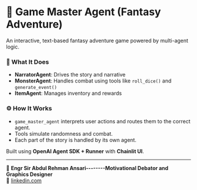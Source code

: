 # 🧙 Game Master Agent (Fantasy Adventure)

An interactive, text-based fantasy adventure game powered by multi-agent logic.

### 🧠 What It Does

- **NarratorAgent**: Drives the story and narrative
- **MonsterAgent**: Handles combat using tools like `roll_dice()` and `generate_event()`
- **ItemAgent**: Manages inventory and rewards

### ⚙️ How It Works

- `game_master_agent` interprets user actions and routes them to the correct agent.
- Tools simulate randomness and combat.
- Each part of the story is handled by its own agent.

Built using **OpenAI Agent SDK + Runner** with **Chainlit UI**.

---

👤 **Engr Sir Abdul Rehman Ansari--------Motivational Debator and Graphics Designer**  
🔗 [linkedin.com](https://www.linkedin.com/in/abdul-rehman-75323b2ba?utm_source=share&utm_campaign=share_via&utm_content=profile&utm_medium=android_app)
